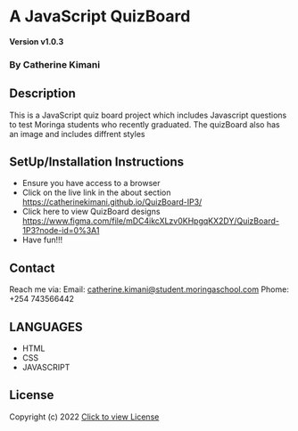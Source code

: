 # A JavaScript QuizBoard

#### Version v1.0.3

### By Catherine Kimani

## Description
This is a JavaScript quiz board project which includes Javascript questions to test Moringa students who recently graduated.
The quizBoard also has an image and includes diffrent styles

## SetUp/Installation Instructions
* Ensure you have access to a browser
* Click on the live link in the about section https://catherinekimani.github.io/QuizBoard-IP3/
* Click here to view QuizBoard designs https://www.figma.com/file/mDC4ikcXLzv0KHpgqKX2DY/QuizBoard-1P3?node-id=0%3A1
* Have fun!!!


## Contact

Reach me via:
Email: catherine.kimani@student.moringaschool.com
Phome: +254 743566442
## LANGUAGES
* HTML
* CSS
* JAVASCRIPT

## License
Copyright (c) 2022 [Click to view License](LICENSE)